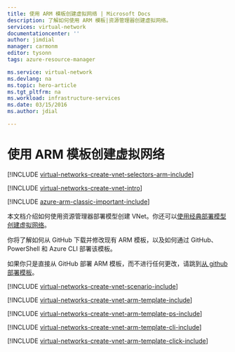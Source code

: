 ```yaml
---
title: 使用 ARM 模板创建虚拟网络 | Microsoft Docs
description: 了解如何使用 ARM 模板|资源管理器创建虚拟网络。
services: virtual-network
documentationcenter: ''
author: jimdial
manager: carmonm
editor: tysonn
tags: azure-resource-manager

ms.service: virtual-network
ms.devlang: na
ms.topic: hero-article
ms.tgt_pltfrm: na
ms.workload: infrastructure-services
ms.date: 03/15/2016
ms.author: jdial

---
```

# 使用 ARM 模板创建虚拟网络
[!INCLUDE [virtual-networks-create-vnet-selectors-arm-include](../../includes/virtual-networks-create-vnet-selectors-arm-include.md)]

[!INCLUDE [virtual-networks-create-vnet-intro](../../includes/virtual-networks-create-vnet-intro-include.md)]

[!INCLUDE [azure-arm-classic-important-include](../../includes/azure-arm-classic-important-include.md)]

本文档介绍如何使用资源管理器部署模型创建 VNet。你还可以[使用经典部署模型创建虚拟网络](virtual-networks-create-vnet-classic-pportal.md)。

你将了解如何从 GitHub 下载并修改现有 ARM 模板，以及如何通过 GitHub、PowerShell 和 Azure CLI 部署该模板。

如果你只是直接从 GitHub 部署 ARM 模板，而不进行任何更改，请跳到[从 github 部署模板](#deploy-the-arm-template-by-using-click-to-deploy)。

[!INCLUDE [virtual-networks-create-vnet-scenario-include](../../includes/virtual-networks-create-vnet-scenario-include.md)]

[!INCLUDE [virtual-networks-create-vnet-arm-template-include](../../includes/virtual-networks-create-vnet-arm-template-include.md)]

[!INCLUDE [virtual-networks-create-vnet-arm-template-ps-include](../../includes/virtual-networks-create-vnet-arm-template-ps-include.md)]

[!INCLUDE [virtual-networks-create-vnet-arm-template-cli-include](../../includes/virtual-networks-create-vnet-arm-template-cli-include.md)]

[!INCLUDE [virtual-networks-create-vnet-arm-template-click-include](../../includes/virtual-networks-create-vnet-arm-template-click-include.md)]

<!---HONumber=AcomDC_0921_2016-->